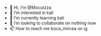 - 👋 Hi, I’m @Mocutzza
- 👀 I’m interested in kali 
- 🌱 I’m currently learning kali
- 💞️ I’m looking to collaborate on nothing now
- 📫 How to reach me boca_mircea on ig

<!---
Mocutzza/Mocutzza is a ✨ special ✨ repository because its `README.md` (this file) appears on your GitHub profile.
You can click the Preview link to take a look at your changes.
--->
